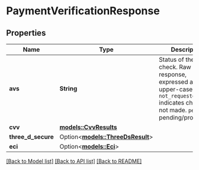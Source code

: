 # PaymentVerificationResponse

## Properties

Name | Type | Description | Notes
------------ | ------------- | ------------- | -------------
**avs** | **String** | Status of the AVS check. Raw AVS response, expressed as an upper-case letter. `not_requested` indicates check was not made. `pending` is pending/processing. | 
**cvv** | [**models::CvvResults**](CvvResults.md) |  | 
**three_d_secure** | Option<[**models::ThreeDsResult**](ThreeDsResult.md)> |  | [optional]
**eci** | Option<[**models::Eci**](Eci.md)> |  | [optional]

[[Back to Model list]](../README.md#documentation-for-models) [[Back to API list]](../README.md#documentation-for-api-endpoints) [[Back to README]](../README.md)


